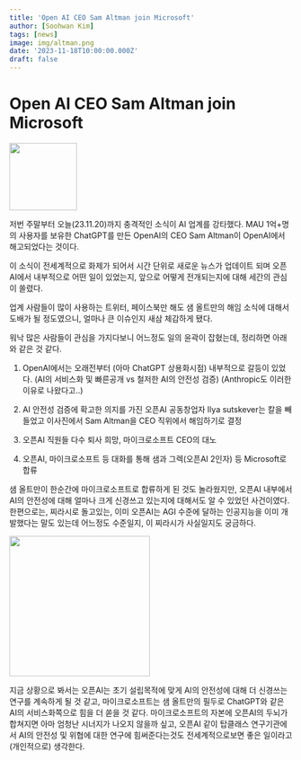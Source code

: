 ```yaml
---
title: 'Open AI CEO Sam Altman join Microsoft'
author: [Soohwan Kim]
tags: [news]
image: img/altman.png
date: '2023-11-18T10:00:00.000Z'
draft: false
---
```


# Open AI CEO Sam Altman join Microsoft
  
<img src="https://github.com/sooftware/sooftware.io/assets/42150335/04cfd1e2-af0a-4955-afd7-9efd8b5369db" height=120>

저번 주말부터 오늘(23.11.20)까지 충격적인 소식이 AI 업계를 강타했다. MAU 1억+명의 사용자를 보유한 ChatGPT를 만든 OpenAI의 CEO Sam Altman이 OpenAI에서 해고되었다는 것이다.
  
이 소식이 전세계적으로 화제가 되어서 시간 단위로 새로운 뉴스가 업데이트 되며 오픈 AI에서 내부적으로 어떤 일이 있었는지, 앞으로 어떻게 전개되는지에 대해 세간의 관심이 쏠렸다.  
  
업계 사람들이 많이 사용하는 트위터, 페이스북만 해도 샘 올트만의 해임 소식에 대해서 도배가 될 정도였으니, 얼마나 큰 이슈인지 새삼 체감하게 됐다.  
  
워낙 많은 사람들이 관심을 가지다보니 어느정도 일의 윤곽이 잡혔는데, 정리하면 아래와 같은 것 같다.  
  
1. OpenAI에서는 오래전부터 (아마 ChatGPT 상용화시점) 내부적으로 갈등이 있었다. (AI의 서비스화 및 빠른공개 vs 철저한 AI의 안전성 검증) (Anthropic도 이러한 이유로 나왔다고..)

2. AI 안전성 검증에 확고한 의지를 가진 오픈AI 공동창업자 Ilya sutskever는 칼을 빼들었고 이사진에서 Sam Altman을 CEO 직위에서 해임하기로 결정

3. 오픈AI 직원들 다수 퇴사 희망, 마이크로소프트 CEO의 대노

4. 오픈AI, 마이크로소프트 등 대화를 통해 샘과 그렉(오픈AI 2인자) 등 Microsoft로 합류
  
샘 올트만이 한순간에 마이크로소프트로 합류하게 된 것도 놀라웠지만, 오픈AI 내부에서 AI의 안전성에 대해 얼마나 크게 신경쓰고 있는지에 대해서도 알 수 있었던 사건이였다. 한편으로는, 찌라시로 돌고있는, 이미 오픈AI는 AGI 수준에 달하는 인공지능을 이미 개발했다는 말도 있는데 어느정도 수준일지, 이 찌라시가 사실일지도 궁금하다.  
  
<img src="https://github.com/sooftware/sooftware.io/assets/42150335/0a60849b-6bde-4bb9-9cb5-8ab129fe22f8" height=250>

지금 상황으로 봐서는 오픈AI는 초기 설립목적에 맞게 AI의 안전성에 대해 더 신경쓰는 연구를 계속하게 될 것 같고, 마이크로소프트는 샘 올트만의 필두로 ChatGPT와 같은 AI의 서비스화쪽으로 힘을 더 쏟을 것 같다. 마이크로소프트의 자본에 오픈AI의 두뇌가 합쳐지면 아마 엄청난 시너지가 나오지 않을까 싶고, 오픈AI 같이 탑클래스 연구기관에서 AI의 안전성 및 위협에 대한 연구에 힘써준다는것도 전세계적으로보면 좋은 일이라고 (개인적으로) 생각한다.  
  
